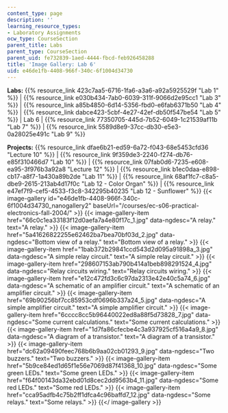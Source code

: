 ```yaml
---
content_type: page
description: ''
learning_resource_types:
- Laboratory Assignments
ocw_type: CourseSection
parent_title: Labs
parent_type: CourseSection
parent_uid: fe732839-1aed-4444-fbcd-feb926458288
title: 'Image Gallery: Lab 6'
uid: e46de1fb-4408-966f-340c-6f1004d34730
---
```


**Labs:** {{% resource_link 423c7aa5-6716-1fa6-a3a6-a92a5925529f "Lab 1" %}} | {{% resource_link e030b434-7ab0-6039-311f-9066d2e95cc1 "Lab 3" %}} | {{% resource_link a85b4850-6d14-5356-fbd0-e6fab6371b50 "Lab 4" %}} | {{% resource_link dabce423-5cbf-4e27-42ef-db50f547be54 "Lab 5" %}} | Lab 6 | {{% resource_link 77350705-445d-7b52-6049-1c21539af11b "Lab 7" %}} | {{% resource_link 5589d8e9-37cc-db30-e5e3-0a28025e491c "Lab 9" %}}

**Projects:** {{% resource_link dfae6b21-ed59-6a72-f043-68e5453cfd36 "Lecture 10" %}} | {{% resource_link 9f359de3-2240-f274-db76-e85f310466d7 "Lab 10" %}} | {{% resource_link 07fab0d6-7235-e608-ea95-3f976b3a92a8 "Lecture 12" %}} | {{% resource_link b1ec0daa-e898-cb17-a8f7-1a430a89b2de "Lab 11" %}} | {{% resource_link 68af1fc7-c8a5-dbe9-2615-213ab4d17f0c "Lab 12 - Color Organ" %}} | {{% resource_link e47ef7f9-cef5-4533-f3c8-342295b40235 "Lab 12 - Sunflower" %}}
{{< image-gallery id="e46de1fb-4408-966f-340c-6f1004d34730_nanogallery2" baseUrl="/courses/ec-s06-practical-electronics-fall-2004/" >}}
{{< image-gallery-item href="66c0c1ea33183f12d0aefa7a4e80f17c_1.jpg" data-ngdesc="A relay." text="A relay." >}}
{{< image-gallery-item href="5a41626822255e62462ba7bea70bf03d_2.jpg" data-ngdesc="Bottom view of a relay." text="Bottom view of a relay." >}}
{{< image-gallery-item href="1bab372b29841ccd543d2d095a91898a_3.jpg" data-ngdesc="A simple relay circuit." text="A simple relay circuit." >}}
{{< image-gallery-item href="298607153ab790b414a1beb898291524_4.jpg" data-ngdesc="Relay circuits wiring." text="Relay circuits wiring." >}}
{{< image-gallery-item href="e12c472fd3c6c97da2313e42e40c5a74_6.jpg" data-ngdesc="A schematic of an amplifier circuit." text="A schematic of an amplifier circuit." >}}
{{< image-gallery-item href="69b90256bf7cc85953cdf0696b337a24_5.jpg" data-ngdesc="A simple amplifier circuit." text="A simple amplifier circuit." >}}
{{< image-gallery-item href="6cccc8cc5b96440022ed8a88f5d73828_7.jpg" data-ngdesc="Some current calculations." text="Some current calculations." >}}
{{< image-gallery-item href="1d7fa86cfecbe4c3a937925cf516a4a9_8.jpg" data-ngdesc="A diagram of a transistor." text="A diagram of a transistor." >}}
{{< image-gallery-item href="dc62a09490feec768b6b9aa02cb01293_9.jpg" data-ngdesc="Two buzzers." text="Two buzzers." >}}
{{< image-gallery-item href="5b9ce84ed1d65f1e56e7069d87f41368_10.jpg" data-ngdesc="Some green LEDs." text="Some green LEDs." >}}
{{< image-gallery-item href="f64f00143da32ebd01d8cec2dd9563b4_11.jpg" data-ngdesc="Some red LEDs." text="Some red LEDs." >}}
{{< image-gallery-item href="cca95adfb4c75b2ff1dfca4c96baffd7_12.jpg" data-ngdesc="Some relays." text="Some relays." >}}
{{</ image-gallery >}}